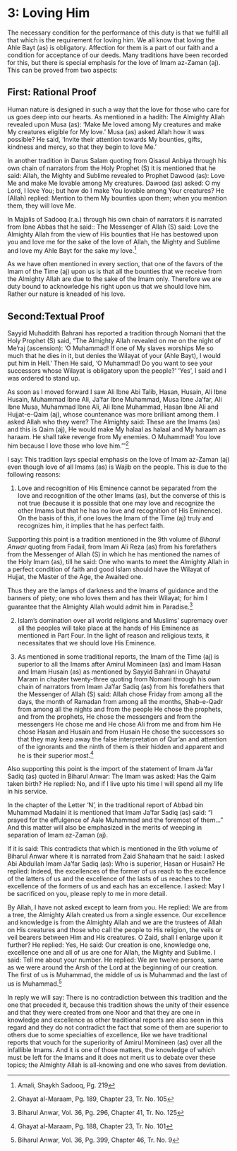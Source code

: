 3: Loving Him
=============

The necessary condition for the performance of this duty is that we
fulfill all that which is the requirement for loving him. We all know
that loving the Ahle Bayt (as) is obligatory. Affection for them is a
part of our faith and a condition for acceptance of our deeds. Many
traditions have been recorded for this, but there is special emphasis
for the love of Imam az-Zaman (aj). This can be proved from two aspects:

First: Rational Proof
---------------------

Human nature is designed in such a way that the love for those who care
for us goes deep into our hearts. As mentioned in a hadith: The Almighty
Allah revealed upon Musa (as): ‘Make Me loved among My creatures and
make My creatures eligible for My love.’ Musa (as) asked Allah how it
was possible? He said, ‘Invite their attention towards My bounties,
gifts, kindness and mercy, so that they begin to love Me.’

In another tradition in Darus Salam quoting from Qisasul Anbiya through
his own chain of narrators from the Holy Prophet (S) it is mentioned
that he said: Allah, the Mighty and Sublime revealed to Prophet Dawood
(as): Love Me and make Me lovable among My creatures. Dawood (as) asked:
O my Lord, I love You; but how do I make You lovable among Your
creatures? He (Allah) replied: Mention to them My bounties upon them;
when you mention them, they will love Me.

In Majalis of Sadooq (r.a.) through his own chain of narrators it is
narrated from Ibne Abbas that he said:: The Messenger of Allah (S) said:
Love the Almighty Allah from the view of His bounties that He has
bestowed upon you and love me for the sake of the love of Allah, the
Mighty and Sublime and love my Ahle Bayt for the sake my love.[^1]

As we have often mentioned in every section, that one of the favors of
the Imam of the Time (aj) upon us is that all the bounties that we
receive from the Almighty Allah are due to the sake of the Imam only.
Therefore we are duty bound to acknowledge his right upon us that we
should love him. Rather our nature is kneaded of his love.

Second:Textual Proof
--------------------

Sayyid Muhaddith Bahrani has reported a tradition through Nomani that
the Holy Prophet (S) said, “The Almighty Allah revealed on me on the
night of Me’raj (ascension): ‘O Muhammad! If one of My slaves worships
Me so much that he dies in it, but denies the Wilayat of your (Ahle
Bayt), I would put him in Hell.’ Then He said, ‘O Muhammad! Do you want
to see your successors whose Wilayat is obligatory upon the people?’
‘Yes’, I said and I was ordered to stand up.

As soon as I moved forward I saw Ali Ibne Abi Talib, Hasan, Husain, Ali
Ibne Husain, Muhammad Ibne Ali, Ja’far Ibne Muhammad, Musa Ibne Ja’far,
Ali Ibne Musa, Muhammad Ibne Ali, Ali Ibne Muhammad, Hasan Ibne Ali and
Hujjat-e-Qaim (aj), whose countenance was more brilliant among them. I
asked Allah who they were? The Almighty said: These are the Imams (as)
and this is Qaim (aj), He would make My halaal as halaal and My haraam
as haraam. He shall take revenge from My enemies. O Muhammad! You love
him because I love those who love him.’”[^2]

I say: This tradition lays special emphasis on the love of Imam az-Zaman
(aj) even though love of all Imams (as) is Wajib on the people. This is
due to the following reasons:

1. Love and recognition of His Eminence cannot be separated from the
love and recognition of the other Imams (as), but the converse of this
is not true (because it is possible that one may love and recognize the
other Imams but that he has no love and recognition of His Eminence). On
the basis of this, if one loves the Imam of the Time (aj) truly and
recognizes him, it implies that he has perfect faith.

Supporting this point is a tradition mentioned in the 9th volume of
*Biharul Anwar* quoting from Fadail, from Imam Ali Reza (as) from his
forefathers from the Messenger of Allah (S) in which he has mentioned
the names of the Holy Imam (as), till he said: One who wants to meet the
Almighty Allah in a perfect condition of faith and good Islam should
have the Wilayat of Hujjat, the Master of the Age, the Awaited one.

Thus they are the lamps of darkness and the Imams of guidance and the
banners of piety; one who loves them and has their Wilayat; for him I
guarantee that the Almighty Allah would admit him in Paradise.[^3]

2. Islam’s domination over all world religions and Muslims’ supremacy
over all the peoples will take place at the hands of His Eminence as
mentioned in Part Four. In the light of reason and religious texts, it
necessitates that we should love His Eminence.

3. As mentioned in some traditional reports, the Imam of the Time (aj)
is superior to all the Imams after Amirul Momineen (as) and Imam Hasan
and Imam Husain (as) as mentioned by Sayyid Bahrani in Ghayatul Maram in
chapter twenty-three quoting from Nomani through his own chain of
narrators from Imam Ja’far Sadiq (as) from his forefathers that the
Messenger of Allah (S) said: Allah chose Friday from among all the days,
the month of Ramadan from among all the months, Shab-e-Qadr from among
all the nights and from the people He chose the prophets, and from the
prophets, He chose the messengers and from the messengers He chose me
and He chose Ali from me and from him He chose Hasan and Husain and from
Husain He chose the successors so that they may keep away the false
interpretation of Qur’an and attention of the ignorants and the ninth of
them is their hidden and apparent and he is their superior most.[^4]

Also supporting this point is the import of the statement of Imam Ja’far
Sadiq (as) quoted in Biharul Anwar: The Imam was asked: Has the Qaim
taken birth? He replied: No, and if I live upto his time I will spend
all my life in his service.

In the chapter of the Letter ‘N’, in the traditional report of Abbad bin
Muhammad Madaini it is mentioned that Imam Ja’far Sadiq (as) said: “I
prayed for the effulgence of Aale Muhammad and the foremost of them…”
And this matter will also be emphasized in the merits of weeping in
separation of Imam az-Zaman (aj).

If it is said: This contradicts that which is mentioned in the 9th
volume of Biharul Anwar where it is narrated from Zaid Shahaam that he
said: I asked Abi Abdullah Imam Ja’far Sadiq (as): Who is superior,
Hasan or Husain? He replied: Indeed, the excellences of the former of us
reach to the excellence of the latters of us and the excellence of the
lasts of us reaches to the excellence of the formers of us and each has
an excellence. I asked: May I be sacrificed on you, please reply to me
in more detail.

By Allah, I have not asked except to learn from you. He replied: We are
from a tree, the Almighty Allah created us from a single essence. Our
excellence and knowledge is from the Almighty Allah and we are the
trustees of Allah on His creatures and those who call the people to His
religion, the veils or veil bearers between Him and His creatures. O
Zaid, shall I enlarge upon it further? He replied: Yes, He said: Our
creation is one, knowledge one, excellence one and all of us are one for
Allah, the Mighty and Sublime. I said: Tell me about your number. He
replied: We are twelve persons, same as we were around the Arsh of the
Lord at the beginning of our creation. The first of us is Muhammad, the
middle of us is Muhammad and the last of us is Muhammad.[^5]

In reply we will say: There is no contradiction between this tradition
and the one that preceded it, because this tradition shows the unity of
their essence and that they were created from one Noor and that they are
one in knowledge and excellence as other traditional reports are also
seen in this regard and they do not contradict the fact that some of
them are superior to others due to some specialties of excellence, like
we have traditional reports that vouch for the superiority of Amirul
Momineen (as) over all the infallible Imams. And it is one of those
matters, the knowledge of which must be left for the Imams and it does
not merit us to debate over these topics; the Almighty Allah is
all-knowing and one who saves from deviation.

[^1]: Amali, Shaykh Sadooq, Pg. 219

[^2]: Ghayat al-Maraam, Pg. 189, Chapter 23, Tr. No. 105

[^3]: Biharul Anwar, Vol. 36, Pg. 296, Chapter 41, Tr. No. 125

[^4]: Ghayat al-Maraam, Pg. 188, Chapter 23, Tr. No. 101

[^5]: Biharul Anwar, Vol. 36, Pg. 399, Chapter 46, Tr. No. 9



